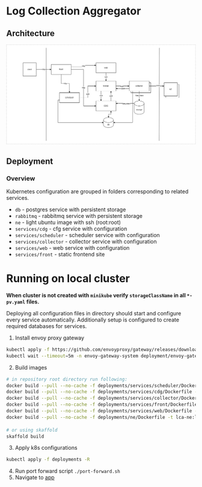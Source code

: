 # Log Collection Aggregator

## Architecture

![diagram](docs/diagram.png)

## Deployment

### Overview

Kubernetes configuration are grouped in folders corresponding to related services.

- `db` - postgres service with persistent storage
- `rabbitmq` - rabbitmq service with persistent storage
- `ne` - light ubuntu image with ssh (root:root)
- `services/cdg` - cfg service with configuration
- `services/scheduler` - scheduler service with configuration
- `services/collector` - collector service with configuration
- `services/web` - web service with configuration
- `services/front` - static frontend site

# Running on local cluster

**When cluster is not created with `minikube` verify `storageClassName` in all `*-pv.yaml` files.**

Deploying all configuration files in directory should start and configure every service automatically. Additionally setup is configured to create required databases for services.

1. Install envoy proxy gateway
```sh
kubectl apply -f https://github.com/envoyproxy/gateway/releases/download/v1.0.2/install.yaml
kubectl wait --timeout=5m -n envoy-gateway-system deployment/envoy-gateway --for=condition=Available
```

2. Build images
```sh
# in repository root directory run following:
docker build --pull --no-cache -f deployments/services/scheduler/Dockerfile -t lca-scheduler:latest .
docker build --pull --no-cache -f deployments/services/cdg/Dockerfile -t lca-cdg:latest .
docker build --pull --no-cache -f deployments/services/collector/Dockerfile -t lca-collector:latest .
docker build --pull --no-cache -f deployments/services/front/Dockerfile -t lca-front:latest .
docker build --pull --no-cache -f deployments/services/web/Dockerfile -t lca-web:latest .
docker build --pull --no-cache -f deployments/ne/Dockerfile -t lca-ne:latest .

# or using skaffold
skaffold build
```
3. Apply k8s configurations
```sh
kubectl apply -f deployments -R
```
4. Run port forward script `./port-forward.sh` 
5. Navigate to [app](http://lca.localhost:8080/)